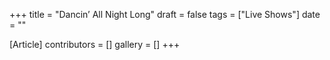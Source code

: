 +++
title = "Dancin’ All Night Long"
draft = false
tags = ["Live Shows"]
date = ""

[Article]
contributors = []
gallery = []
+++